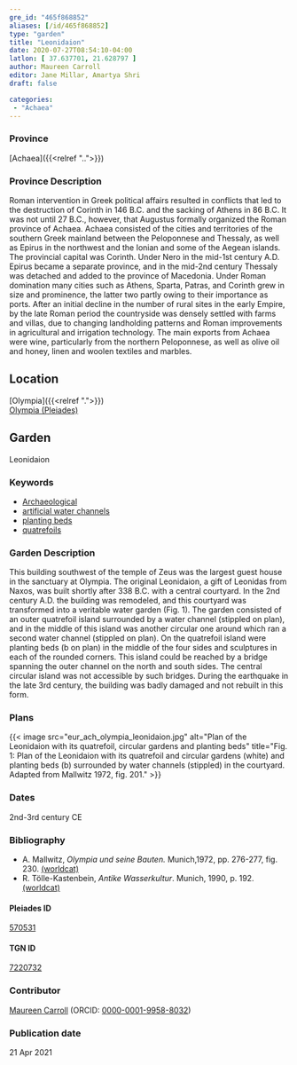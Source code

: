 ```yaml
---
gre_id: "465f868852"
aliases: [/id/465f868852]
type: "garden"
title: "Leonidaion"
date: 2020-07-27T08:54:10-04:00
latlon: [ 37.637701, 21.628797 ]
author: Maureen Carroll
editor: Jane Millar, Amartya Shri
draft: false

categories:
 - "Achaea"
---
```


### Province

[Achaea]({{<relref "..">}})

### Province Description

Roman intervention in Greek political affairs resulted in conflicts that led to the destruction of Corinth in 146 B.C. and the sacking of Athens in 86 B.C. It was not until 27 B.C., however, that Augustus formally organized the Roman province of Achaea. Achaea consisted of the cities and territories of the southern Greek mainland between the Peloponnese and Thessaly, as well as Epirus in the northwest and the Ionian and some of the Aegean islands.
The provincial capital was Corinth. Under Nero in the mid-1st century A.D. Epirus became a separate province, and in the mid-2nd century Thessaly was detached and added to the province of Macedonia. Under Roman domination many cities such as Athens, Sparta, Patras, and Corinth grew in size and prominence, the latter two partly owing to their importance as ports.  After an initial decline in the number of rural sites in the early Empire, by the late Roman period the countryside was densely settled with farms and villas, due to changing landholding patterns and Roman improvements in agricultural and irrigation technology. The main exports from Achaea were wine, particularly from the northern Peloponnese, as well as olive oil and honey, linen and woolen textiles and marbles.

## Location


[Olympia]({{<relref ".">}}) \
[Olympia (Pleiades)](https://pleiades.stoa.org/places/570531)

<!--### Location Description-->

<!-- LEAVE THIS BLANK FOR NOW

## Sublocation

[AREA WITHIN LOCATION, LIKE “PALATINE HILL”](GEOREFERENCE LINK)
A sublocation is any area larger than an individual garden, but located within a location. I would always try to include a link to a controlled vocabulary here if possible. This ID may well be different from the Garden ID, e.g., Pompeii versus a Garden in one of the houses which has its own Pleiades ID.
-->

<!--### Sublocation Description-->

<!-- DESCRIPTION -->

## Garden

Leonidaion

### Keywords

- [Archaeological](#)
- [artificial water channels](http://vocab.getty.edu/page/aat/300133792)
- [planting beds]( http://vocab.getty.edu/page/aat/300430426)
- [quatrefoils](http://vocab.getty.edu/page/aat/300009784)


### Garden Description

This building southwest of the temple of Zeus was the largest guest house in the sanctuary at Olympia.  The original Leonidaion, a gift of Leonidas from Naxos, was built shortly after 338 B.C. with a central courtyard.  In the 2nd century A.D. the building was remodeled, and this courtyard was transformed into a veritable water garden (Fig. 1).  The garden consisted of an outer quatrefoil island surrounded by a water channel (stippled on plan), and in the middle of this island was another circular one around which ran a second water channel (stippled on plan).  On the quatrefoil island were planting beds (b on plan) in the middle of the four sides and sculptures in each of the rounded corners.  This island could be reached by a bridge spanning the outer channel on the north and south sides. The central circular island was not accessible by such bridges.  During the earthquake in the late 3rd century, the building was badly damaged and not rebuilt in this form.

<!--### Maps-->

<!--
OLD WAY (DO NOT USE)
![alt_text](../../images/image_name.ext)
*CAPTION*

NEW WAY ↓↓↓↓
{{< image src="image_name.ext" alt="ALT_TEXT" title="CAPTION" >}}
-->

### Plans

{{< image src="eur_ach_olympia_leonidaion.jpg" alt="Plan of the Leonidaion with its quatrefoil, circular gardens and planting beds" title="Fig. 1: Plan of the Leonidaion with its quatrefoil and circular gardens (white) and planting beds (b) surrounded by water channels (stippled) in the courtyard. Adapted from Mallwitz 1972, fig. 201." >}}

<!--### Images-->

<!--
OLD WAY (DO NOT USE)
![alt_text](../../images/image_name.ext)
*CAPTION*

NEW WAY ↓↓↓↓
{{< image src="image_name.ext" alt="ALT_TEXT" title="CAPTION" >}}
-->

### Dates

2nd-3rd century CE

### Bibliography

* A. Mallwitz, *Olympia und seine Bauten.* Munich,1972, pp. 276-277, fig. 230. [(worldcat)](http://www.worldcat.org/oclc/51584745)
* R. Tölle-Kastenbein, *Antike Wasserkultur*. Munich, 1990, p. 192. [(worldcat)](http://www.worldcat.org/oclc/231090332)

<!--#### Periodo ID-->

<!-- [PERIODO_ID](https://pleiades.stoa.org/places/PLEIADES_ID) -->

#### Pleiades ID

[570531](https://pleiades.stoa.org/places/570531)

#### TGN ID

[7220732](http://vocab.getty.edu/page/tgn/7220732)

### Contributor

[Maureen Carroll](link) (ORCID: [0000-0001-9958-8032](https://orcid.org/0000-0001-9958-8032))

### Publication date


21 Apr 2021

<!--### Related articles-->

<!-- Links to other related articles. Leave blank for now -->
